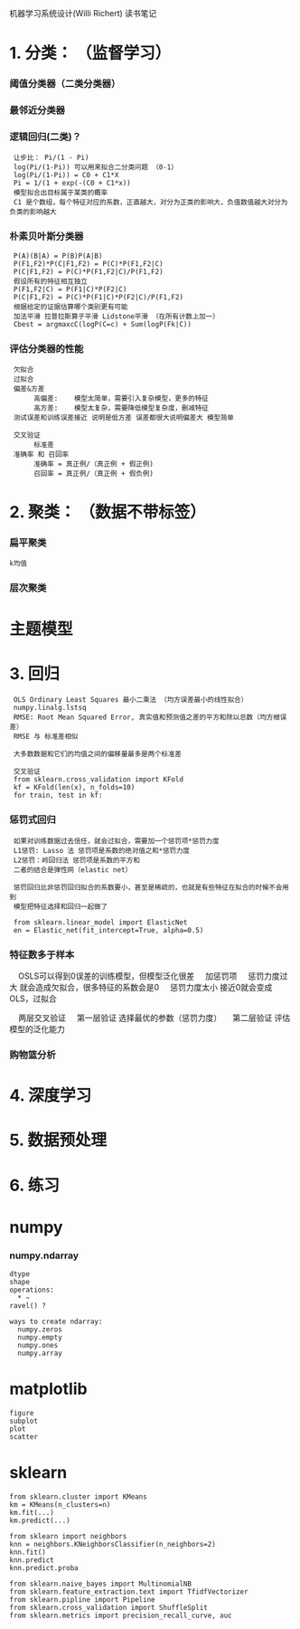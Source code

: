 机器学习系统设计(Willi Richert) 读书笔记


# 1. 分类： （监督学习）
### 阈值分类器（二类分类器）
### 最邻近分类器
### 逻辑回归(二类)？
     让步比： Pi/(1 - Pi)
     log(Pi/(1-Pi)) 可以用来拟合二分类问题 （0-1）
     log(Pi/(1-Pi)) = C0 + C1*X
     Pi = 1/(1 + exp(-(C0 + C1*x))
     模型拟合出目标属于某类的概率
     C1 是个数组，每个特征对应的系数，正直越大，对分为正类的影响大，负值数值越大对分为负类的影响越大
      
### 朴素贝叶斯分类器 
     P(A)(B|A) = P(B)P(A|B)
     P(F1,F2)*P(C|F1,F2) = P(C)*P(F1,F2|C)
     P(C|F1,F2) = P(C)*P(F1,F2|C)/P(F1,F2)
     假设所有的特征相互独立
     P(F1,F2|C) = P(F1|C)*P(F2|C)
     P(C|F1,F2) = P(C)*P(F1|C)*P(F2|C)/P(F1,F2)
     根据给定的证据估算哪个类别更有可能
     加法平滑 拉普拉斯算子平滑 Lidstone平滑 （在所有计数上加一）
     Cbest = argmaxcC(logP(C=c) + Sum(logP(Fk|C))

### 评估分类器的性能
     欠拟合 
     过拟合
     偏差&方差
          高偏差:    模型太简单，需要引入复杂模型，更多的特征
          高方差:    模型太复杂，需要降低模型复杂度，删减特征
     测试误差和训练误差接近 说明是低方差 误差都很大说明偏差大 模型简单

     交叉验证
          标准差
     准确率 和 召回率
          准确率 = 真正例/（真正例 + 假正例)
          召回率 = 真正例/（真正例 + 假负例)
    

# 2. 聚类： （数据不带标签）
### 扁平聚类
    k均值
       
### 层次聚类

# 主题模型


# 3. 回归
     OLS Ordinary Least Squares 最小二乘法 （均方误差最小的线性拟合）
     numpy.linalg.lstsq 
     RMSE: Root Mean Squared Error, 真实值和预测值之差的平方和除以总数（均方根误差）
     RMSE 与 标准差相似

     大多数数据和它们的均值之间的偏移量最多是两个标准差

     交叉验证
     from sklearn.cross_validation import KFold
     kf = KFold(len(x), n_folds=10)
     for train, test in kf:
     
     
### 惩罚式回归
     如果对训练数据过去信任，就会过拟合，需要加一个惩罚项*惩罚力度
     L1惩罚: Lasso 法 惩罚项是系数的绝对值之和*惩罚力度
     L2惩罚：岭回归法 惩罚项是系数的平方和
     二者的结合是弹性网（elastic net）

     惩罚回归比非惩罚回归拟合的系数要小，甚至是稀疏的，也就是有些特征在拟合的时候不会用到
     模型把特征选择和回归一起做了

     from sklearn.linear_model import ElasticNet
     en = Elastic_net(fit_intercept=True, alpha=0.5)
   
### 特征数多于样本
     OSLS可以得到0误差的训练模型，但模型泛化很差
     加惩罚项
     惩罚力度过大 就会造成欠拟合，很多特征的系数会是0
     惩罚力度太小 接近0就会变成OLS，过拟合
     
     两层交叉验证
     第一层验证 选择最优的参数（惩罚力度）
     第二层验证 评估模型的泛化能力
    
### 购物篮分析

# 4. 深度学习
# 5. 数据预处理 
# 6. 练习


# numpy
### numpy.ndarray
    dtype
    shape
    operations:
      * ~
    ravel() ?

    ways to create ndarray:
      numpy.zeros
      numpy.empty
      numpy.ones
      numpy.array

# matplotlib
    figure
    subplot
    plot
    scatter
  
  
# sklearn
    from sklearn.cluster import KMeans
    km = KMeans(n_clusters=n)
    km.fit(...)
    km.predict(...)
    
    from sklearn import neighbors
    knn = neighbors.KNeighborsClassifier(n_neighbors=2)
    knn.fit()
    knn.predict
    knn.predict.proba
    
    from sklearn.naive_bayes import MultinomialNB
    from sklearn.feature_extraction.text import TfidfVectorizer
    from sklearn.pipline import Pipeline
    from sklearn.cross_validation import ShuffleSplit
    from sklearn.metrics import precision_recall_curve, auc
